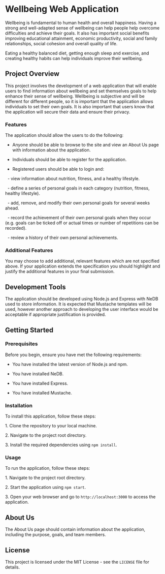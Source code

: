 # Wellbeing Web Application

Wellbeing is fundamental to human health and overall happiness. Having a strong and well-adapted sense of wellbeing can help people help overcome difficulties and achieve their goals. It also has important social benefits improving educational attainment, economic productivity, social and family relationships, social cohesion and overall quality of life.

Eating a healthy balanced diet, getting enough sleep and exercise, and creating healthy habits can help individuals improve their wellbeing.

## Project Overview

This project involves the development of a web application that will enable users to find information about wellbeing and set themselves goals to help enhance their sense of wellbeing. Wellbeing is subjective and will be different for different people, so it is important that the application allows individuals to set their own goals. It is also important that users know that the application will secure their data and ensure their privacy.

### Features

The application should allow the users to do the following:

- Anyone should be able to browse to the site and view an About Us page with information about the application.

- Individuals should be able to register for the application.

- Registered users should be able to login and:

  - view information about nutrition, fitness, and a healthy lifestyle.

  - define a series of personal goals in each category (nutrition, fitness, healthy lifestyle).

  - add, remove, and modify their own personal goals for several weeks ahead.

  - record the achievement of their own personal goals when they occur (e.g. goals can be ticked off or actual times or number of repetitions can be recorded).

  - review a history of their own personal achievements.

### Additional Features

You may choose to add additional, relevant features which are not specified above. If your application extends the specification you should highlight and justify the additional features in your final submission.

## Development Tools

The application should be developed using Node.js and Express with NeDB used to store information. It is expected that Mustache templates will be used, however another approach to developing the user interface would be acceptable if appropriate justification is provided.

## Getting Started

### Prerequisites

Before you begin, ensure you have met the following requirements:

- You have installed the latest version of Node.js and npm.

- You have installed NeDB.

- You have installed Express.

- You have installed Mustache.

### Installation

To install this application, follow these steps:

1\. Clone the repository to your local machine.

2\. Navigate to the project root directory.

3\. Install the required dependencies using `npm install`.

### Usage

To run the application, follow these steps:

1\. Navigate to the project root directory.

2\. Start the application using `npm start`.

3\. Open your web browser and go to `http://localhost:3000` to access the application.

## About Us

The About Us page should contain information about the application, including the purpose, goals, and team members.

## License

This project is licensed under the MIT License - see the `LICENSE` file for details.